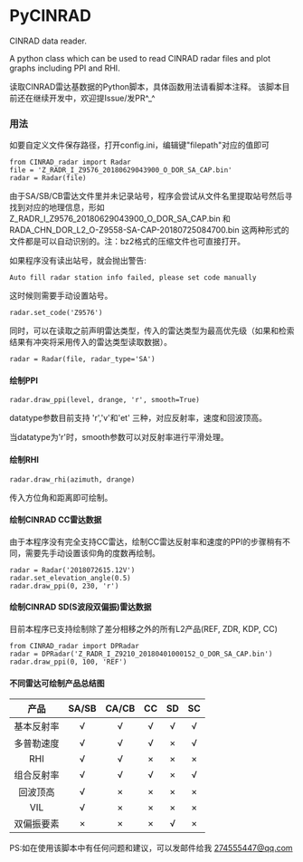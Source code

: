 # PyCINRAD
CINRAD data reader.

A python class which can be used to read CINRAD radar files and plot graphs including PPI and RHI.

读取CINRAD雷达基数据的Python脚本，具体函数用法请看脚本注释。
该脚本目前还在继续开发中，欢迎提Issue/发PR^_^


### 用法
如要自定义文件保存路径，打开config.ini，编辑键"filepath"对应的值即可

```
from CINRAD_radar import Radar
file = 'Z_RADR_I_Z9576_20180629043900_O_DOR_SA_CAP.bin'
radar = Radar(file)
```
由于SA/SB/CB雷达文件里并未记录站号，程序会尝试从文件名里提取站号然后寻找到对应的地理信息，形如 Z_RADR_I_Z9576_20180629043900_O_DOR_SA_CAP.bin 和 RADA_CHN_DOR_L2_O-Z9558-SA-CAP-20180725084700.bin 这两种形式的文件都是可以自动识别的。注：bz2格式的压缩文件也可直接打开。

如果程序没有读出站号，就会抛出警告:
```
Auto fill radar station info failed, please set code manually
```

这时候则需要手动设置站号。
```
radar.set_code('Z9576')
```

同时，可以在读取之前声明雷达类型，传入的雷达类型为最高优先级（如果和检索结果有冲突将采用传入的雷达类型读取数据）。
```
radar = Radar(file, radar_type='SA')
```

#### 绘制PPI
```
radar.draw_ppi(level, drange, 'r', smooth=True)
```
datatype参数目前支持 'r','v'和'et' 三种，对应反射率，速度和回波顶高。

当datatype为'r'时，smooth参数可以对反射率进行平滑处理。


#### 绘制RHI
```
radar.draw_rhi(azimuth, drange)
```
传入方位角和距离即可绘制。

#### 绘制CINRAD CC雷达数据

由于本程序没有完全支持CC雷达，绘制CC雷达反射率和速度的PPI的步骤稍有不同，需要先手动设置该仰角的度数再绘制。

```
radar = Radar('2018072615.12V')
radar.set_elevation_angle(0.5)
radar.draw_ppi(0, 230, 'r')
```

#### 绘制CINRAD SD(S波段双偏振)雷达数据

目前本程序已支持绘制除了差分相移之外的所有L2产品(REF, ZDR, KDP, CC)

```
from CINRAD_radar import DPRadar
radar = DPRadar('Z_RADR_I_Z9210_20180401000152_O_DOR_SA_CAP.bin')
radar.draw_ppi(0, 100, 'REF')
```

#### 不同雷达可绘制产品总结图

|产品|SA/SB|CA/CB|CC|SD|SC|
|:-:|:-:|:-:|:-:|:-:|:-:|
|基本反射率|√|√|√|√|√|
|多普勒速度|√|√|√|×|√|
|RHI|√|√|×|×|×|
|组合反射率|√|√|√|×|√|
|回波顶高|√|×|×|×|×|
|VIL|√|×|×|×|×|
|双偏振要素|×|×|×|√|×|


PS:如在使用该脚本中有任何问题和建议，可以发邮件给我 274555447@qq.com
